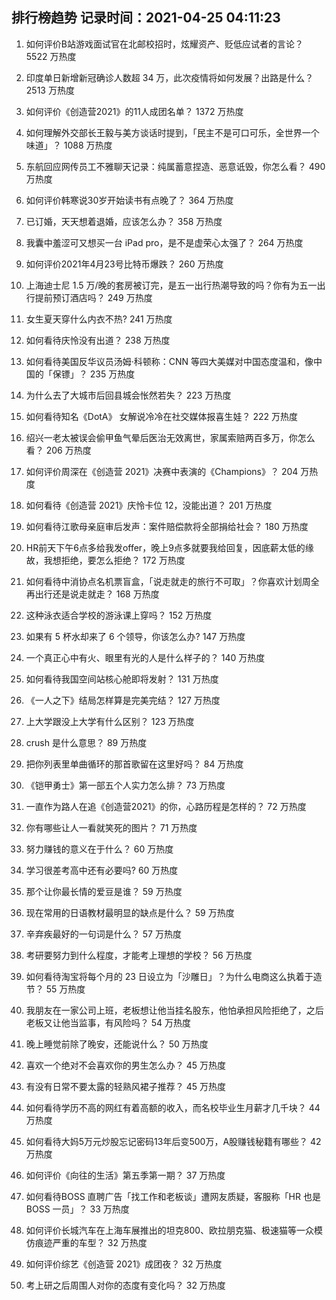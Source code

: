 
## 排行榜趋势 记录时间：2021-04-25 04:11:23
  
  1. 如何评价B站游戏面试官在北邮校招时，炫耀资产、贬低应试者的言论？ 5522 万热度
    
  2. 印度单日新增新冠确诊人数超 34 万，此次疫情将如何发展？出路是什么？ 2513 万热度
    
  3. 如何评价《创造营2021》的11人成团名单？ 1372 万热度
    
  4. 如何理解外交部长王毅与美方谈话时提到，「民主不是可口可乐，全世界一个味道」？ 1088 万热度
    
  5. 东航回应网传员工不雅聊天记录：纯属蓄意捏造、恶意诋毁，你怎么看？ 490 万热度
    
  6. 如何评价韩寒说30岁开始读书有点晚了？ 364 万热度
    
  7. 已订婚，天天想着退婚，应该怎么办？ 358 万热度
    
  8. 我囊中羞涩可又想买一台 iPad pro，是不是虚荣心太强了？ 264 万热度
    
  9. 如何评价2021年4月23号比特币爆跌？ 260 万热度
    
  10. 上海迪士尼 1.5 万/晚的套房被订完，是五一出行热潮导致的吗？你有为五一出行提前预订酒店吗？ 249 万热度
    
  11. 女生夏天穿什么内衣不热? 241 万热度
    
  12. 如何看待庆怜没有出道？ 238 万热度
    
  13. 如何看待美国反华议员汤姆·科顿称：CNN 等四大美媒对中国态度温和，像中国的「保镖」？ 235 万热度
    
  14. 为什么去了大城市后回县城会怅然若失？ 223 万热度
    
  15. 如何看待知名《DotA》 女解说冷冷在社交媒体报喜生娃？ 222 万热度
    
  16. 绍兴一老太被误会偷甲鱼气晕后医治无效离世，家属索赔两百多万，你怎么看？ 206 万热度
    
  17. 如何评价周深在《创造营 2021》决赛中表演的《Champions》？ 204 万热度
    
  18. 如何看待《创造营 2021》庆怜卡位 12，没能出道？ 201 万热度
    
  19. 如何看待江歌母亲庭审后发声：案件赔偿款将全部捐给社会？ 180 万热度
    
  20. HR前天下午6点多给我发offer，晚上9点多就要我给回复，因底薪太低的缘故，我想拒绝，要怎么拒绝？ 172 万热度
    
  21. 如何看待中消协点名机票盲盒，「说走就走的旅行不可取」？你喜欢计划周全再出行还是说走就走？ 168 万热度
    
  22. 这种泳衣适合学校的游泳课上穿吗？ 152 万热度
    
  23. 如果有 5 杯水却来了 6 个领导，你该怎么办? 147 万热度
    
  24. 一个真正心中有火、眼里有光的人是什么样子的？ 140 万热度
    
  25. 如何看待我国空间站核心舱即将发射？ 131 万热度
    
  26. 《一人之下》结局怎样算是完美完结？ 127 万热度
    
  27. 上大学跟没上大学有什么区别？ 123 万热度
    
  28. crush 是什么意思？ 89 万热度
    
  29. 把你列表里单曲循环的那首歌留在这里好吗？ 84 万热度
    
  30. 《铠甲勇士》第一部五个人实力怎么排？ 73 万热度
    
  31. 一直作为路人在追《创造营2021》的你，心路历程是怎样的？ 72 万热度
    
  32. 你有哪些让人一看就笑死的图片？ 71 万热度
    
  33. 努力赚钱的意义在于什么？ 60 万热度
    
  34. 学习很差考高中还有必要吗? 60 万热度
    
  35. 那个让你最长情的爱豆是谁？ 59 万热度
    
  36. 现在常用的日语教材最明显的缺点是什么？ 59 万热度
    
  37. 辛弃疾最好的一句词是什么？ 57 万热度
    
  38. 考研要努力到什么程度，才能考上理想的学校？ 56 万热度
    
  39. 如何看待淘宝将每个月的 23 日设立为「沙雕日」？为什么电商这么执着于造节？ 55 万热度
    
  40. 我朋友在一家公司上班，老板想让他当挂名股东，他怕承担风险拒绝了，之后老板又让他当监事，有风险吗？ 54 万热度
    
  41. 晚上睡觉前除了晚安，还能说什么？ 50 万热度
    
  42. 喜欢一个绝对不会喜欢你的男生怎么办？ 45 万热度
    
  43. 有没有日常不要太露的轻熟风裙子推荐？ 45 万热度
    
  44. 如何看待学历不高的网红有着高额的收入，而名校毕业生月薪才几千块？ 44 万热度
    
  45. 如何看待大妈5万元炒股忘记密码13年后变500万，A股赚钱秘籍有哪些？ 42 万热度
    
  46. 如何评价《向往的生活》第五季第一期？ 37 万热度
    
  47. 如何看待BOSS 直聘广告「找工作和老板谈」遭网友质疑，客服称「HR 也是 BOSS 一员」？ 33 万热度
    
  48. 如何评价长城汽车在上海车展推出的坦克800、欧拉朋克猫、极速猫等一众模仿痕迹严重的车型？ 32 万热度
    
  49. 如何评价综艺《创造营 2021》成团夜？ 32 万热度
    
  50. 考上研之后周围人对你的态度有变化吗？ 32 万热度
    